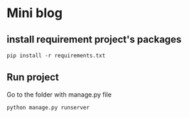 # Mini blog

## install requirement project's packages

```commandline
pip install -r requirements.txt
```

## Run project

Go to the folder with manage.py file

```commandline
python manage.py runserver
```
